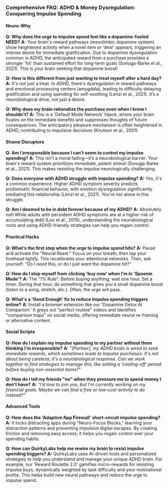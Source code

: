 ### **Comprehensive FAQ: ADHD & Money Dysregulation: Conquering Impulse Spending**

#### **Neuro-Why**
**Q: Why does the urge to impulse spend feel like a dopamine-fueled NEED?**
**A:** Your brain's reward pathways (mesolimbic dopamine system) show heightened activity when a novel item or 'deal' appears, triggering an intense desire for immediate gratification. Due to dopamine dysregulation common in ADHD, the anticipated reward from a purchase provides a stronger 'hit' than sustained effort for long-term goals (Sonuga-Barke et al., 2021). This is your brain seeking that dopamine boost!

**Q: How is this different from just wanting to treat myself after a hard day?**
**A:** It's not just a treat. In ADHD, there's dysregulation in reward pathways and emotional processing centers (amygdala), leading to difficulty delaying gratification and using spending for self-soothing (Lenzi et al., 2021). It’s a neurobiological drive, not just a desire.

**Q: Why does my brain rationalize the purchase even when I know I shouldn't?**
**A:** This is a 'Default Mode Network' hijack, where your brain fixates on the immediate benefits and suppresses thoughts of future consequences. The anticipatory pleasure mechanism is often heightened in ADHD, contributing to impulsive decisions (Knutson et al., 2001).

#### **Shame Disruptors**
**Q: Am I irresponsible because I can't seem to control my impulse spending?**
**A:** This isn’t a moral failing—it’s a neurobiological barrier. Your brain's reward system prioritizes immediate, potent stimuli (Sonuga-Barke et al., 2021). This makes resisting the impulse neurologically challenging.

**Q: Does everyone with ADHD struggle with impulse spending?**
**A:** Yes, it's a common experience. Higher ADHD symptom severity predicts problematic financial behavior, with emotion dysregulation significantly mediating this relationship (Lenzi et al., 2021). You're not alone in this struggle.

**Q: Am I doomed to be in debt forever because of my ADHD?**
**A:** Absolutely not! While adults with persistent ADHD symptoms are at a higher risk of accumulating debt (Loo et al., 2015), understanding the neurobiological roots and using ADHD-friendly strategies can help you regain control.

#### **Practical Hacks**
**Q: What’s the first step when the urge to impulse spend hits?**
**A:** Pause and activate the "Neural Reset." Focus on your breath, then tap your forehead lightly. This recalibrates your attentional networks. Then, ask yourself: "Do I *need* this, or do I just *want* the dopamine hit?"

**Q: How do I stop myself from clicking 'buy now' when I’m in 'Spoonie Mode'?**
**A:** The "1% Rule": Before buying anything, wait one hour. Set a timer. During that hour, do something that gives you a small dopamine boost (listen to a song, stretch, etc.). Often, the urge will pass.

**Q: What's a 'Good Enough' fix to reduce impulse spending triggers online?**
**A:** Install a browser extension like our 'Dopamine Detox AI Companion.' It greys out "perfect routine" videos and identifies "comparison traps" on social media, offering immediate neural re-framing or alternative content.

#### **Social Scripts**
**Q: How do I explain my impulse spending to my partner without them thinking I'm irresponsible?**
**A:** *"[Partner], my ADHD brain is wired to seek immediate rewards, which sometimes leads to impulse purchases. It's not about being careless; it's a neurobiological response. Can we work together to find strategies to manage this, like setting a 'cooling-off' period before buying non-essential items?"*

**Q: How do I tell my friends "no" when they pressure me to spend money I don't have?**
**A:** *"I'd love to join you, but I'm currently working on my financial goals. Maybe we can find a free or low-cost activity to do instead?"*

#### **Advanced Tools**
**Q: How does the 'Adaptive App Firewall' short-circuit impulse spending?**
**A:** It locks distracting apps during "Neuro-Focus Blocks," learning your distraction patterns and preventing impulsive digital escapes. By creating friction and removing easy access, it helps you regain control over your spending habits.

**Q: How can QuirkyLabs help me rewire my brain to resist impulse spending triggers?**
**A:** QuirkyLabs uses AI-driven tools and personalized strategies to help you understand and manage your unique ADHD brain. For example, our 'Reward Roulette 2.0' gamifies micro-rewards for resisting impulse buys, dynamically weighted by task difficulty and your motivational profile. This helps build new neural pathways and reduce the urge to impulse spend.